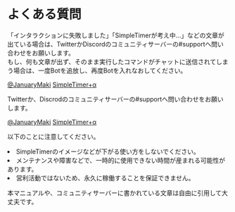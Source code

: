 # よくある質問

<procedure title="Q. スラッシュコマンドが実行されません。">
<p>
「インタラクションに失敗しました」「SimpleTimerが考え中…」などの文章が出ている場合は、TwitterかDiscordのコミュニティサーバーの#supportへ問い合わせをお願いします。<br/>
もし、何も文章が出ず、そのまま実行したコマンドがチャットに送信されてしまう場合は、一度Botを追放し、再度Botを入れなおしてください。
</p>
<deflist>
    <def title="Twitter">
        <a href="https://twitter.com/JanuaryMaki">@JanuaryMaki</a>
    </def>
    <def title="Discordコミュニティサーバー">
        <a href="https://community.simpletimer.dev/">SimpleTimer+α</a>
    </def>
</deflist>
</procedure>

<procedure title="Q. 不具合・誤字を発見しました。">
<p>Twitterか、Discrodのコミュニティサーバーの#supportへ問い合わせをお願いします。</p>
<deflist>
    <def title="Twitter">
        <a href="https://twitter.com/JanuaryMaki">@JanuaryMaki</a>
    </def>
    <def title="Discordコミュニティサーバー">
        <a href="https://community.simpletimer.dev/">SimpleTimer+α</a>
    </def>
</deflist>
</procedure>

<procedure title="Q. SimpleTImerを用いたゲームの販売・頒布や解説の文章の引用などでの注意点はありますでしょうか？">
<p>以下のことに注意してください。</p>
<list>
<li>SimpleTimerのイメージなどが下がる使い方をしないでください。</li>
<li>メンテナンスや障害などで、一時的に使用できない時間が産まれる可能性があります。</li>
<li>営利活動ではないため、永久に稼働することを保証できません。</li>
</list>
<p>本マニュアルや、コミュニティサーバーに書かれている文章は自由に引用して大丈夫です。</p>
</procedure>